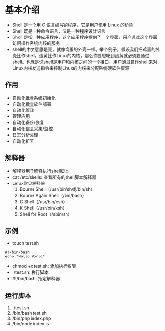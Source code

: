# 基本介绍
  - Shell 是一个用 C 语言编写的程序，它是用户使用 Linux 的桥梁
  - Shell 既是一种命令语言，又是一种程序设计语言
  - Shell 是指一种应用程序，这个应用程序提供了一个界面，用户通过这个界面访问操作系统内核的服务
  - shell的中文意思是壳，就像鸡蛋的外壳一样。举个例子，假设我们把鸡蛋的外壳比作shell，蛋黄比作Linux的内核，那么你要想吃到蛋黄就必须要通过shell。也就是说shell是用户和内核之间的一个接口，用户通过操作shell来对Linux内核发送指令来控制Linux的内核来分配系统硬软件资源

## 作用
  - 自动化批量系统初始化
  - 自动化批量软件部署
  - 自动化管理
  - 管理应用
  - 自动化备份/恢复
  - 自动化信息采集/监控
  - 日志分析处理
  - 自动化扩容

## 解释器
  - 解释器用于解释执行shell脚本
  - cat /etc/shells: 查看所有的shell脚本解释器
  - Linux常见解释器
    1. Bourne Shell（/usr/bin/sh或/bin/sh）
    2. Bourne Again Shell（/bin/bash）
    3. C Shell（/usr/bin/csh）
    4. K Shell（/usr/bin/ksh）
    5. Shell for Root（/sbin/sh）

## 示例
  - touch test.sh
  ```shell
  #!/bin/bash
  echo "Hello World"
  ```
  - chmod +x test.sh: 添加执行权限
  - ./test.sh: 执行脚本
  - #!/bin/bash: 指定解释器

## 运行脚本
  1. ./test.sh
  2. /bin/bash test.sh
  3. /bin/php index.php
  4. /bin/node index.js
